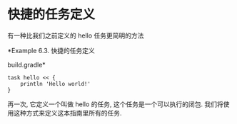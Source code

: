 # 快捷的任务定义

有一种比我们之前定义的 hello 任务更简明的方法

*Example 6.3. 快捷的任务定义

build.gradle*

    task hello << {
        println 'Hello world!'
    }

再一次, 它定义一个叫做 hello 的任务, 这个任务是一个可以执行的闭包.  我们将使用这种方式来定义这本指南里所有的任务.

